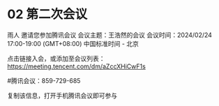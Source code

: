 # 02 第二次会议

雨人 邀请您参加腾讯会议
会议主题：王浩然的会议
会议时间：2024/02/24 17:00-19:00 (GMT+08:00) 中国标准时间 - 北京

点击链接入会，或添加至会议列表：
https://meeting.tencent.com/dm/aZccXHiCwF1s

#腾讯会议：859-729-685

复制该信息，打开手机腾讯会议即可参与
